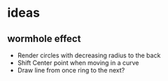 # ideas

## wormhole effect

* Render circles with decreasing radius to the back
* Shift Center point when moving in a curve
* Draw line from once ring to the next?